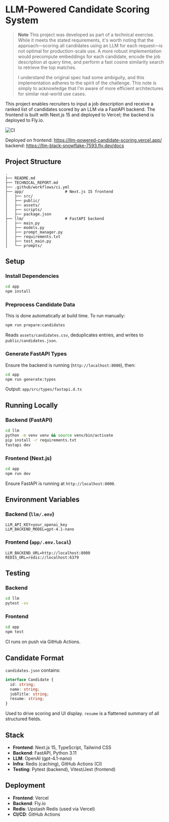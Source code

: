 # LLM-Powered Candidate Scoring System

> **Note**
> This project was developed as part of a technical exercise. While it meets the stated requirements, it's worth noting that the approach—scoring all candidates using an LLM for each request—is not optimal for production-scale use. A more robust implementation would precompute embeddings for each candidate, encode the job description at query time, and perform a fast cosine similarity search to retrieve the top matches.
>
> I understand the original spec had some ambiguity, and this implementation adheres to the spirit of the challenge. This note is simply to acknowledge that I'm aware of more efficient architectures for similar real-world use cases.

This project enables recruiters to input a job description and receive a ranked list of candidates scored by an LLM via a FastAPI backend. The frontend is built with Next.js 15 and deployed to Vercel; the backend is deployed to Fly.io.

![CI](https://github.com/alejandroramirez/llm-powered-candidate-scoring/actions/workflows/ci.yml/badge.svg)

Deployed on
frontend: https://llm-powered-candidate-scoring.vercel.app/
backend: https://llm-black-snowflake-7593.fly.dev/docs

## Project Structure

```
.
├── README.md
├── TECHNICAL_REPORT.md
├── .github/workflows/ci.yml
├── app/                  # Next.js 15 frontend
│   ├── src/
│   ├── public/
│   ├── assets/
│   ├── scripts/
│   ├── package.json
├── llm/                  # FastAPI backend
│   ├── main.py
│   ├── models.py
│   ├── prompt_manager.py
│   ├── requirements.txt
│   ├── test_main.py
│   └── prompts/
```

## Setup

### Install Dependencies

```bash
cd app
npm install
```

### Preprocess Candidate Data

This is done automatically at build time. To run manually:

```bash
npm run prepare:candidates
```

Reads `assets/candidates.csv`, deduplicates entries, and writes to `public/candidates.json`.

### Generate FastAPI Types

Ensure the backend is running (`http://localhost:8000`), then:

```bash
cd app
npm run generate:types
```

Output: `app/src/types/fastapi.d.ts`

## Running Locally

### Backend (FastAPI)

```bash
cd llm
python -m venv venv && source venv/bin/activate
pip install -r requirements.txt
fastapi dev
```

### Frontend (Next.js)

```bash
cd app
npm run dev
```

Ensure FastAPI is running at `http://localhost:8000`.

## Environment Variables

### Backend (`llm/.env`)

```env
LLM_API_KEY=your_openai_key
LLM_BACKEND_MODEL=gpt-4.1-nano
```

### Frontend (`app/.env.local`)

```env
LLM_BACKEND_URL=http://localhost:8000
REDIS_URL=redis://localhost:6379
```

## Testing

### Backend

```bash
cd llm
pytest -sv
```

### Frontend

```bash
cd app
npm test
```

CI runs on push via GitHub Actions.

## Candidate Format

`candidates.json` contains:

```ts
interface Candidate {
  id: string;
  name: string;
  jobTitle: string;
  resume: string;
}
```

Used to drive scoring and UI display. `resume` is a flattened summary of all structured fields.

## Stack

* **Frontend**: Next.js 15, TypeScript, Tailwind CSS
* **Backend**: FastAPI, Python 3.11
* **LLM**: OpenAI (gpt-4.1-nano)
* **Infra**: Redis (caching), GitHub Actions (CI)
* **Testing**: Pytest (backend), Vitest/Jest (frontend)

## Deployment

* **Frontend**: Vercel
* **Backend**: Fly.io
* **Redis**: Upstash Redis (used via Vercel)
* **CI/CD**: GitHub Actions
